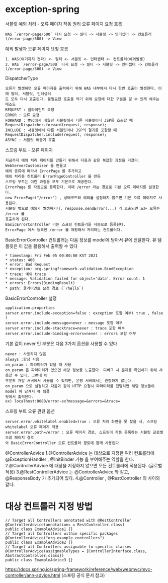 # exception-spring
서블릿 예외 처리 - 오류 페이지 작동 원리
오류 페이지 요청 흐름
```
WAS `/error-page/500` 다시 요청 -> 필터 -> 서블릿 -> 인터셉터 -> 컨트롤러(/error-page/500) -> View
```

예외 발생과 오류 페이지 요청 흐름 
```
1. WAS(여기까지 전파) <- 필터 <- 서블릿 <- 인터셉터 <- 컨트롤러(예외발생)
2. WAS `/error-page/500` 다시 요청 -> 필터 -> 서블릿 -> 인터셉터 -> 컨트롤러(/error-page/500) -> View
```

DispatcherType
```
오류가 발생하면 오류 페이지를 출력하기 위해 WAS 내부에서 다시 한번 호출이 발생한다. 이때 필터, 서블릿, 인터셉터
도 모두 다시 호출된다. 불필요한 호출을 막기 위해 요청에 대한 구분을 알 수 있게 해주는 메소드
REQUEST : 클라이언트 요청
ERROR : 오류 요청
FORWARD : MVC에서 배웠던 서블릿에서 다른 서블릿이나 JSP를 호출할 때
RequestDispatcher.forward(request, response);
INCLUDE : 서블릿에서 다른 서블릿이나 JSP의 결과를 포함할 때
RequestDispatcher.include(request, response);
ASYNC : 서블릿 비동기 호출
```

스프링 부트 - 오류 페이지
```
지금까지 예외 처리 페이지를 만들기 위해서 다음과 같은 복잡한 과정을 거쳤다.
WebServerCustomizer 를 만들고
예외 종류에 따라서 ErrorPage 를 추가하고
예외 처리용 컨트롤러 ErrorPageController 를 만듬
스프링 부트는 이런 과정을 모두 기본으로 제공한다.
ErrorPage 를 자동으로 등록한다. 이때 /error 라는 경로로 기본 오류 페이지를 설정한다.
new ErrorPage("/error") , 상태코드와 예외를 설정하지 않으면 기본 오류 페이지로 사용된다.
서블릿 밖으로 예외가 발생하거나, response.sendError(...) 가 호출되면 모든 오류는 /error 를
호출하게 된다. 
BasicErrorController 라는 스프링 컨트롤러를 자동으로 등록한다.
ErrorPage 에서 등록한 /error 를 매핑해서 처리하는 컨트롤러다.
```
BasicErrorController 컨트롤러는 다음 정보를 model에 담아서 뷰에 전달한다. 뷰 템플릿은 이 값을 활용해서
출력할 수 있다
```
* timestamp: Fri Feb 05 00:00:00 KST 2021
* status: 400
* error: Bad Request
* exception: org.springframework.validation.BindException
* trace: 예외 trace
* message: Validation failed for object='data'. Error count: 1
* errors: Errors(BindingResult)
* path: 클라이언트 요청 경로 (`/hello`)
```
BasicErrorController 설정
```
application.properties
server.error.include-exception=false : exception 포함 여부( true , false )
server.error.include-message=never : message 포함 여부
server.error.include-stacktrace=never : trace 포함 여부
server.error.include-binding-errors=never : errors 포함 여부
```

기본 값이 never 인 부분은 다음 3가지 옵션을 사용할 수 있다
```
never : 사용하지 않음
always :항상 사용
on_param : 파라미터가 있을 때 사용
on_param 은 파라미터가 있으면 해당 정보를 노출한다. 디버그 시 문제를 확인하기 위해 사용할 수 있다. 그런데 이
부분도 개발 서버에서 사용할 수 있지만, 운영 서버에서는 권장하지 않는다.
on_param 으로 설정하고 다음과 같이 HTTP 요청시 파라미터를 전달하면 해당 정보들이 model 에 담겨서 뷰 템플
릿에서 출력된다.
ex) localhost:8080/error-ex?message=&errors=&trace=
```

스프링 부트 오류 관련 옵션
```
server.error.whitelabel.enabled=true : 오류 처리 화면을 못 찾을 시, 스프링 whitelabel 오류 페이지 적용
server.error.path=/error : 오류 페이지 경로, 스프링이 자동 등록하는 서블릿 글로벌 오류 페이지 경로
와 BasicErrorController 오류 컨트롤러 경로에 함께 사용된다
```

@ControllerAdvice
1.@ControllerAdvice 는 대상으로 지정한 여러 컨트롤러에 @ExceptionHandler , @InitBinder 기능
을 부여해주는 역할을 한다.
2.@ControllerAdvice 에 대상을 지정하지 않으면 모든 컨트롤러에 적용된다. (글로벌 적용)
3.@RestControllerAdvice 는 @ControllerAdvice 와 같고, @ResponseBody 가 추가되어 있다.
4.@Controller , @RestController 의 차이와 같다.

# 대상 컨트롤러 지정 방법
```
// Target all Controllers annotated with @RestController
@ControllerAdvice(annotations = RestController.class)
public class ExampleAdvice1 {}
// Target all Controllers within specific packages
@ControllerAdvice("org.example.controllers")
public class ExampleAdvice2 {}
// Target all Controllers assignable to specific classes
@ControllerAdvice(assignableTypes = {ControllerInterface.class, 
AbstractController.class})
public class ExampleAdvice3 {}
```
https://docs.spring.io/spring-framework/reference/web/webmvc/mvc-controller/ann-advice.html (스프링 공식 문서 참고)
